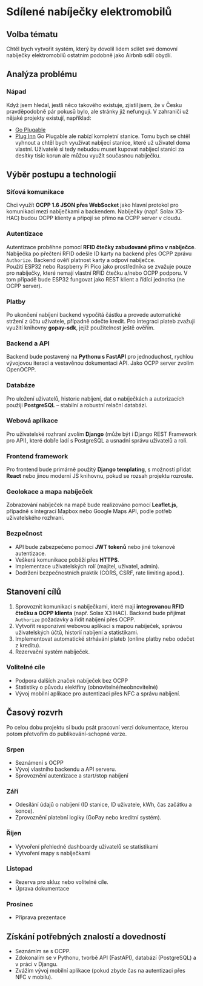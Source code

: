# Sdílené nabíječky elektromobilů
## Volba tématu
Chtěl bych vytvořit systém, který by dovolil lidem sdílet své domovní nabíječky elektromobilů ostatním podobně jako Airbnb sdílí obydlí.
## Analýza problému
### Nápad
Když jsem hledal, jestli něco takového existuje, zjistil jsem, že v Česku pravděpodobně pár pokusů bylo, ale stránky již nefungují. V zahraničí už nějaké projekty existují, například:
- [Go Plugable](https://www.goplugable.com/)
- [Plug Inn](https://www.pluginn.app/en/)
Go Plugable ale nabízí kompletní stanice. Tomu bych se chtěl vyhnout a chtěl bych využívat nabíjecí stanice, které už uživatel doma vlastní. Uživatelé si tedy nebudou muset kupovat nabíjecí stanici za desítky tisíc korun ale můžou využít současnou nabíječku.
## Výběr postupu a technologií
### Síťová komunikace
Chci využít **OCPP 1.6 JSON přes WebSocket** jako hlavní protokol pro komunikaci mezi nabíječkami a backendem. Nabíječky (např. Solax X3-HAC) budou OCPP klienty a připojí se přímo na OCPP server v cloudu.
### Autentizace
Autentizace proběhne pomocí **RFID čtečky zabudované přímo v nabíječce**.  
Nabíječka po přečtení RFID odešle ID karty na backend přes OCPP zprávu `Authorize`. Backend ověří platnost karty a odpoví nabíječce.  
Použití ESP32 nebo Raspberry Pi Pico jako prostředníka se zvažuje pouze pro nabíječky, které nemají vlastní RFID čtečku a/nebo OCPP podporu. V tom případě bude ESP32 fungovat jako REST klient a řídící jednotka (ne OCPP server).
### Platby
Po ukončení nabíjení backend vypočítá částku a provede automatické stržení z účtu uživatele, případně odečte kredit. Pro integraci plateb zvažuji využití knihovny **gopay-sdk**, jejíž použitelnost ještě ověřím.
### Backend a API
Backend bude postavený na **Pythonu s FastAPI** pro jednoduchost, rychlou vývojovou iteraci a vestavěnou dokumentaci API. Jako OCPP server zvolím OpenOCPP.
### Databáze
Pro uložení uživatelů, historie nabíjení, dat o nabíječkách a autorizacích použiji **PostgreSQL** – stabilní a robustní relační databázi.
### Webová aplikace
Pro uživatelské rozhraní zvolím **Django** (může být i Django REST Framework pro API), které dobře ladí s PostgreSQL a usnadní správu uživatelů a rolí.
### Frontend framework
Pro frontend bude primárně použitý **Django templating**, s možností přidat **React** nebo jinou moderní JS knihovnu, pokud se rozsah projektu rozroste.
### Geolokace a mapa nabíječek
Zobrazování nabíječek na mapě bude realizováno pomocí **Leaflet.js**, případně s integrací Mapbox nebo Google Maps API, podle potřeb uživatelského rozhraní.
### Bezpečnost
- API bude zabezpečeno pomocí **JWT tokenů** nebo jiné tokenové autentizace.
- Veškerá komunikace poběží přes **HTTPS**.
- Implementace uživatelských rolí (majitel, uživatel, admin).
- Dodržení bezpečnostních praktik (CORS, CSRF, rate limiting apod.).
## Stanovení cílů
1. Sprovoznit komunikaci s nabíječkami, které mají **integrovanou RFID čtečku a OCPP klienta** (např. Solax X3 HAC). Backend bude přijímat `Authorize` požadavky a řídit nabíjení přes OCPP.
2. Vytvořit responzivní webovou aplikaci s mapou nabíječek, správou uživatelských účtů, historií nabíjení a statistikami. 
3. Implementovat automatické strhávání plateb (online platby nebo odečet z kreditu).
4. Rezervační systém nabíječek.
### Volitelné cíle
- Podpora dalších značek nabíječek bez OCPP
- Statistiky o původu elektřiny (obnovitelné/neobnovitelné)
- Vývoj mobilní aplikace pro autentizaci přes NFC a správu nabíjení.
## Časový rozvrh
Po celou dobu projektu si budu psát pracovní verzi dokumentace, kterou potom přetvořím do publikování-schopné verze.
### Srpen
- Seznámení s OCPP
- Vývoj vlastního backendu a API serveru.
- Sprovoznění autentizace a start/stop nabíjení
### Září
- Odesílání údajů o nabíjení (ID stanice, ID uživatele, kWh, čas začátku a konce).
- Zprovoznění platební logiky (GoPay nebo kreditní systém).
### Říjen
- Vytvoření přehledné dashboardy uživatelů se statistikami
- Vytvoření mapy s nabíječkami
### Listopad
- Rezerva pro skluz nebo volitelné cíle.
- Úprava dokumentace
### Prosinec
- Příprava prezentace
## Získání potřebných znalostí a dovedností
- Seznámím se s OCPP.
- Zdokonalím se v Pythonu, tvorbě API (FastAPI), databází (PostgreSQL) a v práci v Djangu.
- Zvážím vývoj mobilní aplikace (pokud zbyde čas na autentizaci přes NFC v mobilu).
